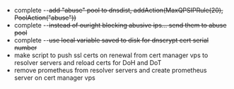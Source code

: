 - complete --~~add "abuse" pool to dnsdist, addAction(MaxQPSIPRule(20), PoolAction("abuse"))~~
- complete --~~instead of ouright blocking abusive ips... send them to abuse pool~~
- complete --~~use local variable saved to disk for dnscrypt cert serial number~~
- make script to push ssl certs on renewal from cert manager vps to resolver servers and reload certs for DoH and DoT
- remove prometheus from resolver servers and create prometheus server on cert manager vps
